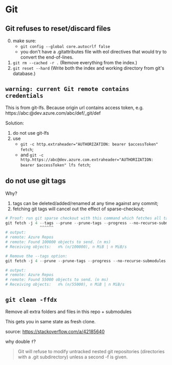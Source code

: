 # Git

## Git refuses to reset/discard files

0. make sure:
   - `git config --global core.autocrlf false`
   - you don't have a .gitattributes file with eol directives that would try to convert the end-of-lines.
1. `git rm --cached -r .` (Remove everything from the index.)
2. `git reset --hard` (Write both the index and working directory from git's database.)

## `warning: current Git remote contains credentials`

This is from git-lfs. Because origin url contains access token, e.g. https://abc:<AccesToken>@dev.azure.com/abc/def/_git/def
   
Solution:
1. do not use git-lfs
2. use
   - `git -c http.extraheader="AUTHORIZATION: bearer $accessToken" fetch`;
   - and `git -c http.https://abc@dev.azure.com.extraheader="AUTHORIZATION: bearer $accessToken" lfs fetch`;

## do not use git tags
Why?
1. tags can be deleted/added/renamed at any time against any commit;
2. fetching git tags will cancel out the effect of sparse-checkout;

```ps1
# Proof: run git sparse checkout with this command which fetches all tags:
git fetch -j 4 --tags --prune --prune-tags --progress --no-recurse-submodules --depth 1 origin feature/test
               ^^^^^^
# output:
# remote: Azure Repos
# remote: Found 100000 objects to send. (n ms)
# Receiving objects:   n% (n/100000), n MiB | n MiB/s

# Remove the --tags option:
git fetch -j 4 --prune --prune-tags --progress --no-recurse-submodules --depth 1 origin feature/test

# output:
# remote: Azure Repos
# remote: Found 55000 objects to send. (n ms)
# Receiving objects:   n% (n/55000), n MiB | n MiB/s
```

## `git clean -ffdx`

Remove all extra folders and files in this repo + submodules

This gets you in same state as fresh clone.

source: https://stackoverflow.com/a/42185640

why double `f`?

> Git will refuse to modify untracked nested git repositories (directories with a .git subdirectory) unless a second -f is given.
